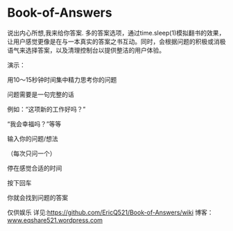 # Book-of-Answers
说出内心所想,我来给你答案.
多的答案选项，通过time.sleep(1)模拟翻书的效果，让用户感觉更像是在与一本真实的答案之书互动。同时，会根据问题的积极或消极语气来选择答案，以及清理控制台以提供整洁的用户体验。

演示：

用10～15秒钟时间集中精力思考你的问题

问题需要是一句完整的话

例如：“这项新的工作好吗？”

“我会幸福吗？”等等

输入你的问题/想法

（每次只问一个）

停在感觉合适的时间

按下回车

你就会找到问题的答案



仅供娱乐
详见:https://github.com/EricQ521/Book-of-Answers/wiki
博客：www.eqshare521.wordpress.com

